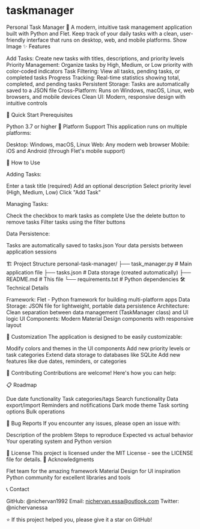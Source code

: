 # taskmanager
Personal Task Manager 📝
A modern, intuitive task management application built with Python and Flet. Keep track of your daily tasks with a clean, user-friendly interface that runs on desktop, web, and mobile platforms.
Show Image
✨ Features

Add Tasks: Create new tasks with titles, descriptions, and priority levels
Priority Management: Organize tasks by High, Medium, or Low priority with color-coded indicators
Task Filtering: View all tasks, pending tasks, or completed tasks
Progress Tracking: Real-time statistics showing total, completed, and pending tasks
Persistent Storage: Tasks are automatically saved to a JSON file
Cross-Platform: Runs on Windows, macOS, Linux, web browsers, and mobile devices
Clean UI: Modern, responsive design with intuitive controls

🚀 Quick Start
Prerequisites

Python 3.7 or higher
📱 Platform Support
This application runs on multiple platforms:

Desktop: Windows, macOS, Linux
Web: Any modern web browser
Mobile: iOS and Android (through Flet's mobile support)

🎯 How to Use

Adding Tasks:

Enter a task title (required)
Add an optional description
Select priority level (High, Medium, Low)
Click "Add Task"


Managing Tasks:

Check the checkbox to mark tasks as complete
Use the delete button to remove tasks
Filter tasks using the filter buttons


Data Persistence:

Tasks are automatically saved to tasks.json
Your data persists between application sessions



🏗️ Project Structure
personal-task-manager/
├── task_manager.py      # Main application file
├── tasks.json          # Data storage (created automatically)
├── README.md           # This file
└── requirements.txt    # Python dependencies
🛠️ Technical Details

Framework: Flet - Python framework for building multi-platform apps
Data Storage: JSON file for lightweight, portable data persistence
Architecture: Clean separation between data management (TaskManager class) and UI logic
UI Components: Modern Material Design components with responsive layout

🎨 Customization
The application is designed to be easily customizable:

Modify colors and themes in the UI components
Add new priority levels or task categories
Extend data storage to databases like SQLite
Add new features like due dates, reminders, or categories

🤝 Contributing
Contributions are welcome! Here's how you can help:

📋 Roadmap

 Due date functionality
 Task categories/tags
 Search functionality
 Data export/import
 Reminders and notifications
 Dark mode theme
 Task sorting options
 Bulk operations

🐛 Bug Reports
If you encounter any issues, please open an issue with:

Description of the problem
Steps to reproduce
Expected vs actual behavior
Your operating system and Python version

📄 License
This project is licensed under the MIT License - see the LICENSE file for details.
🙏 Acknowledgments

Flet team for the amazing framework
Material Design for UI inspiration
Python community for excellent libraries and tools

📞 Contact

GitHub: @nichervan1992
Email: nichervan.essa@outlook.com
Twitter: @nichervanessa


⭐ If this project helped you, please give it a star on GitHub!
